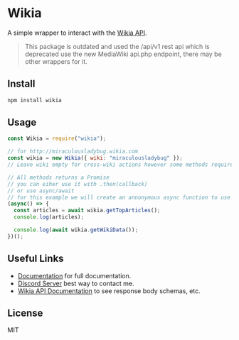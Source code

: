 # Wikia
A simple wrapper to interact with the [Wikia API](https://wikia.com/api/v1).

> This package is outdated and used the /api/v1 rest api which is deprecated use the new MediaWiki api.php endpoint, there may be other wrappers for it.

## Install
```sh
npm install wikia
```

## Usage
```js
const Wikia = require("wikia");

// for http://miraculousladybug.wikia.com
const wikia = new Wikia({ wiki: "miraculousladybug" });
// Leave wiki empty for cross-wiki actions however some methods requires a wiki

// All methods returns a Promise
// you can eiher use it with .then(callback)
// or use async/await
// for this example we will create an annonymous async function to use await.
(async() => {
  const articles = await wikia.getTopArticles();
  console.log(articles);

  console.log(await wikia.getWikiData());
})();
```

## Useful Links
- [Documentation](https://wikia.itsladybug.ml) for full documentation.
- [Discord Server](https://discord.gg/mDkMbEh) best way to contact me.
- [Wikia API Documentation](http://wikia.com/api/v1) to see response body schemas, etc.

## License
MIT
